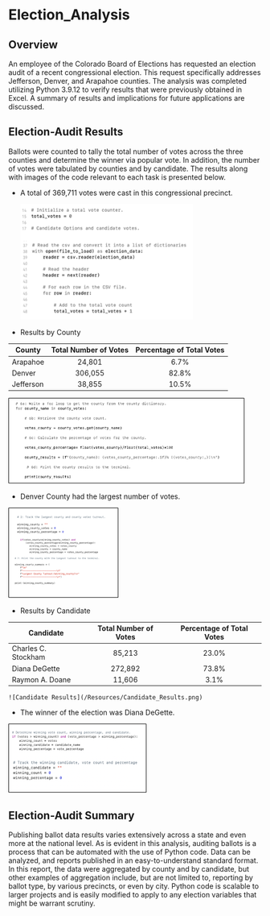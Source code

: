 # Election_Analysis

## Overview

An employee of the Colorado Board of Elections has requested an election audit of a recent congressional election. This request specifically addresses Jefferson, Denver, and Arapahoe counties. The analysis was completed utilizing Python 3.9.12 to verify results that were previously obtained in Excel. A summary of results and implications for future applications are discussed.

## Election-Audit Results 

Ballots were counted to tally the total number of votes across the three counties and determine the winner via popular vote. In addition, the number of votes were tabulated by counties and by candidate. The results along with images of the code relevant to each task is presented below.

  -	A total of 369,711 votes were cast in this congressional precinct.
  
  
      ![Total votes](/Resources/Total_Votes.png)

  
  -	Results by County
  
| County    | Total Number of Votes | Percentage of Total Votes | 
|-----------|:---------------------:|:-------------------------:|
| Arapahoe  |         24,801        |            6.7%           |
| Denver    |        306,055        |           82.8%           |
| Jefferson |         38,855        |           10.5%           |


     
   ![County Results](/Resources/County_Results.png)
      
  
  - Denver County had the largest number of votes.
  
         
   ![Largest County](/Resources/Largest_County.png)
  
  
  - Results by Candidate

| Candidate           | Total Number of Votes | Percentage of Total Votes |
|---------------------|:---------------------:|:-------------------------:|
| Charles C. Stockham |         85,213        |           23.0%           |
| Diana DeGette       |        272,892        |           73.8%           |
| Raymon A. Doane     |         11,606        |            3.1%           |

    ![Candidate Results](/Resources/Candidate_Results.png)

  - The winner of the election was Diana DeGette.
  
   ![Winner](/Resources/Winner.png)

## Election-Audit Summary

Publishing ballot data results  varies extensively across a state and even more at the national level. As is evident in this analysis, auditing ballots is a process that can be automated with the use of Python code. Data can be analyzed, and reports published in an easy-to-understand standard format. In this report, the data were aggregated by county and by candidate, but other examples of aggregation include, but are not limited to, reporting by ballot type, by various precincts, or even by city. Python code is scalable to larger projects and is easily modified to apply to any election variables that might be warrant scrutiny.



